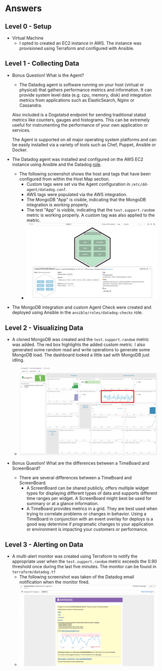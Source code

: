 # Answers

## Level 0 - Setup

- Virtual Machine
    - I opted to created an EC2 instance in AWS.  The instance was provisioned using Terraform and configured with Ansible.

## Level 1 - Collecting Data

- Bonus Question! What is the Agent?
    - The Datadog agent is software running on your host (virtual or physical) that gathers performance metrics and information. It can provide system level data (e.g. cpu, memory, disk) and integration metrics from applications such as ElasticSearch, Nginx or Cassandra.  

    Also included is a Dogstatsd endpoint for sending traditional statsd metrics like counters, gauges and histograms. This can be extremely useful for instrumenting the performance of your own application or services.

    The Agent is supported on all major operating system platforms and can be easily installed via a variety of tools such as Chef, Puppet, Ansible or Docker.

- The Datadog agent was installed and configured on the AWS EC2 instance using Ansible and the Datadog [role][datadog-ansible].
    - The following screenshot shows the host and tags that have been configured from within the Host Map section.
        - Custom tags were set via the Agent configuration in `/etc/dd-agent/datadog.conf`.
        - AWS tags were populated via the AWS integration.
        - The MongoDB "App" is visible, indicating that the MongoDB integration is working properly.
        - The test "App" is visible, indicating that the `test.support.random` metric is working properly. A custom tag was also applied to the metric.
        - ![host map screenshot](hostmapscreenshot.png)
- The MongoDB integration and custom Agent Check were created and deployed using Ansible in the `ansible/roles/datadog-checks` role.

## Level 2 - Visualizing Data

- A cloned MongoDB was created and the `test.support.random` metric was added. The red box highlights the added custom metric. I also generated some random read and write operations to generate some MongoDB load. The dashboard looked a little sad with MongoDB just idling.
    - ![mongodb screenshot](mongoscreenshot.png)

- Bonus Question! What are the differences between a TimeBoard and ScreenBoard?

    - There are several differences between a TimeBoard and ScreenBoard.
        - A ScreenBoard can be shared publicly, offers multiple widget types for displaying different types of data and supports different time ranges per widget. A ScreenBoard might best be used for summary or at a glance information.
        - A TimeBoard provides metrics in a grid. They are best used when trying to correlate problems or changes in behavior. Using a TimeBoard in conjunction with an event overlay for deploys is a good way determine if programatic changes to your application or environment is impacting your customers or performance.

## Level 3 - Alerting on Data

- A multi-alert monitor was created using Terraform to notify the appropriate user when the `test.support.random` metric exceeds the 0.90 threshold once during the last five minutes. The monitor can be found in `terraform/datadog.tf`
    - The following screenshot was taken of the Datadog email notification when the monitor fired.
    - ![monitor screenshot](monitorscreenshot.png)

[datadog-ansible]: https://github.com/Datadog/ansible-Datadog
